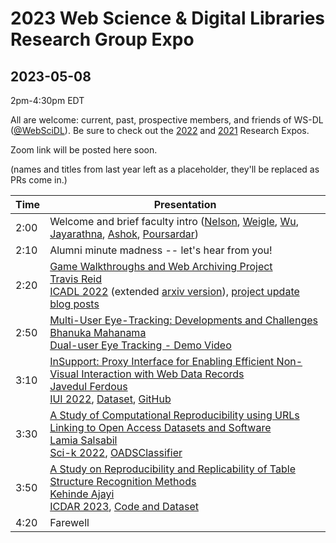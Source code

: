 # 2023 Web Science &amp; Digital Libraries Research Group Expo
## 2023-05-08

2pm-4:30pm EDT

All are welcome: current, past, prospective members, and friends of WS-DL ([@WebSciDL](https://twitter.com/WebSciDL)).  Be sure to check out the [2022](https://github.com/oduwsdl/2022-research-expo/) and [2021](https://github.com/oduwsdl/2021-research-expo/) Research Expos.

Zoom link will be posted here soon. 

(names and titles from last year left as a placeholder, they'll be replaced as PRs come in.)

| Time  | Presentation |
| --- | --- |
| 2:00  | Welcome and brief faculty intro ([Nelson](https://twitter.com/phonedude_mln), [Weigle](https://twitter.com/weiglemc), [Wu](https://twitter.com/fanchyna), [Jayarathna](https://twitter.com/openmaze), [Ashok](https://twitter.com/vikas_daveb), [Poursardar](https://twitter.com/Faryane))  |
| 2:10 | Alumni minute madness -- let's hear from you! |
| 2:20  | [Game Walkthroughs and Web Archiving Project](https://docs.google.com/presentation/d/1IsyRSi3WndeNOUUc4mydgpLA25TAgHUxJzsHcmN6EVE/edit?usp=sharing) <br>[Travis Reid](https://twitter.com/TReid803) <br> [ICADL 2022](https://link.springer.com/chapter/10.1007/978-3-031-21756-2_31) (extended [arxiv version](https://arxiv.org/abs/2211.02188)), [project update blog posts](https://netpreserveblog.wordpress.com/tag/game-walkthroughs/) |
| 2:50 | [Multi-User Eye-Tracking: Developments and Challenges](https://docs.google.com/presentation/d/1QEziWbCLSzwvWnHSooxMW90PLt28imWHcoLyIe7jiVU/edit?usp=sharing) <br> [Bhanuka Mahanama](https://twitter.com/mahanama94) <br> [Dual-user Eye Tracking - Demo Video](https://youtu.be/sI4_YIHtSA0)|
| 3:10 | [InSupport: Proxy Interface for Enabling Efficient Non-Visual Interaction with Web Data Records](https://docs.google.com/presentation/d/1Mfgt2wzSTQJ7MkaBsoOuyz4E60wiaCIm/edit?usp=sharing&ouid=113847268547399101975&rtpof=true&sd=true) <br> [Javedul Ferdous](https://twitter.com/jaf_ferdous) <br> [IUI 2022](https://doi.org/10.1145/3490099.3511126), [Dataset](https://bit.ly/InSupport_Dataset), [GitHub](https://github.com/javedulferdous/InSupport)
| 3:30 | [A Study of Computational Reproducibility using URLs Linking to Open Access Datasets and Software](https://docs.google.com/presentation/d/1taQiIeztgDI9i8Q62IH4dZwtnL_p9_MzLF6nCOk450c/edit?usp=sharing) <br> [Lamia Salsabil](https://twitter.com/liya_lamia) <br> [Sci-k 2022](https://www.cs.odu.edu/~jwu/downloads/pubs/salsabil-2022-scik/salsabil-2022-scik.pdf), [OADSClassifier](https://github.com/lamps-lab/oadsclassifier) |
| 3:50 | [A Study on Reproducibility and Replicability of Table Structure Recognition Methods](https://docs.google.com/presentation/d/1jt5uxqbv5BvC3ex9TcErv5Y6n2gm9zadgO-VSAjNxaQ/edit?usp=sharing) <br> [Kehinde Ajayi](https://twitter.com/AjayiKehindep) <br> [ICDAR 2023](https://arxiv.org/abs/2304.10439), [Code and Dataset](https://codeocean.com/capsule/6680116/tree) |
| 4:20 | Farewell | 

